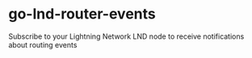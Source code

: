 # go-lnd-router-events
Subscribe to your Lightning Network LND node to receive notifications about routing events
